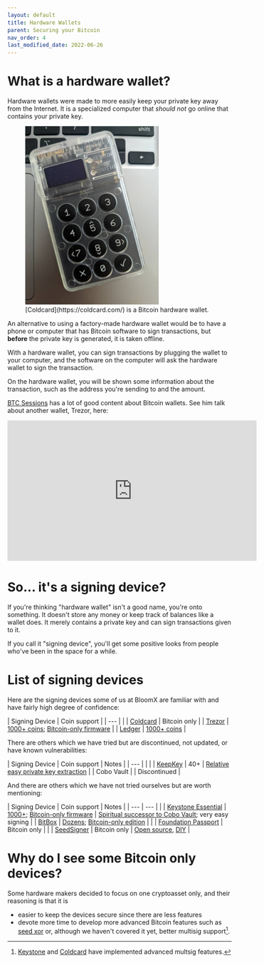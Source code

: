 ```yaml
---
layout: default
title: Hardware Wallets
parent: Securing your Bitcoin
nav_order: 4
last_modified_date: 2022-06-26
---
```


# What is a hardware wallet?

Hardware wallets were made to more easily keep your private key away from the
Internet. It is a specialized computer that _should not_ go online that contains
your private key.

<figure>
<img src="/assets/images/coldcard.jpg" alt="Coldcard" style="max-height:400px;"/>
<figcaption markdown="1">
[Coldcard](https://coldcard.com/) is a Bitcoin hardware wallet.
</figcaption>
</figure>

An alternative to using a factory-made hardware wallet would be to have a phone
or computer that has Bitcoin software to sign transactions, but **before** the
private key is generated, it is taken offline.

With a hardware wallet, you can sign transactions by plugging the wallet to
your computer, and the software on the computer will ask the hardware wallet
to sign the transaction.

On the hardware wallet, you will be shown some information about the
transaction, such as the address you're sending to and the amount.

[BTC Sessions](https://twitter.com/btcsessions) has a lot of good content
about Bitcoin wallets. See him talk about another wallet, Trezor, here:

<div class="iframe-container">
<iframe width="560" height="315" src="https://www.youtube.com/embed/TtlgE2Fx3m8?start=329" title="YouTube video player" frameborder="0" allow="accelerometer; autoplay; clipboard-write; encrypted-media; gyroscope; picture-in-picture" allowfullscreen></iframe>
</div>

# So... it's a signing device?

If you're thinking "hardware wallet" isn't a good name, you're onto something.
It doesn't store any money or keep track of balances like a wallet does. It
merely contains a private key and can sign transactions given to it.

If you call it "signing device", you'll get some positive looks from people
who've been in the space for a while.

# List of signing devices

Here are the signing devices some of us at BloomX are familiar with and have fairly high degree of confidence:

| Signing Device                    | Coin support                                                                                       |
| ---                               |                                                                                                    |
| [Coldcard](https://coldcard.com/) | Bitcoin only                                                                                       |
| [Trezor](https://trezor.io)       | [1000+ coins](https://trezor.io/coins/); [Bitcoin-only firmware](https://shop.trezor.io/btc-only/) |
| [Ledger](https://www.ledger.com/) | [1000+ coins](https://www.ledger.com/supported-crypto-assets)                                      |

There are others which we have tried but are discontinued, not updated, or have known vulnerabilities:

| Signing Device                            | Coin support | Notes                                                                                                                   |
| ---                                       |              |                                                                                                                         |
| [KeepKey](https://shapeshift.com/keepkey) | 40+          | [Relative easy private key extraction](https://blog.kraken.com/post/3245/flaw-found-in-keepkey-crypto-hardware-wallet/) |
| Cobo Vault                                |              | Discontinued                                                                                                            |

And there are others which we have not tried ourselves but are worth mentioning:

| Signing Device                                                           | Coin support                                                                                                                                                    | Notes                                                                                                                                      |
| ---                                                                      | ---                                                                                                                                                             |                                                                                                                                            |
| [Keystone Essential](https://shop.keyst.one/products/keystone-essential) | [1000+](https://support.keyst.one/about-keystone); [Bitcoin-only firmware](https://support.keyst.one/changelog/keystone-firmware-btc-only)                      | [Spiritual successor to Cobo Vault](https://blog.keyst.one/leaving-cobo-to-continue-the-cobo-vault-legacy-29bb2f8f026e); very easy signing |
| [BitBox](https://shiftcrypto.shop/en)                                    | [Dozens](https://shiftcrypto.shop/en/products/bitbox02-multi-edition-2/); [Bitcoin-only edition](https://shiftcrypto.shop/en/products/bitbox02-bitcoin-only-4/) |                                                                                                                                            |
| [Foundation Passport](https://foundationdevices.com/)                    | Bitcoin only                                                                                                                                                    |                                                                                                                                            |
| [SeedSigner](https://seedsigner.com/)                                    | Bitcoin only                                                                                                                                                    | [Open source](https://github.com/SeedSigner/seedsigner), [DIY](https://github.com/SeedSigner/seedsigner#shopping-list)                     |

# Why do I see some Bitcoin only devices?

Some hardware makers decided to focus on one cryptoasset only, and their reasoning is that it is
- easier to keep the devices secure since there are less features
- devote more time to develop more advanced Bitcoin features such as [seed xor](https://seedxor.com) or, although we haven't covered it yet, better multisig support[^1].

[^1]: [Keystone](https://support.keyst.one/advanced-features/multi-signature) and [Coldcard](https://coldcard.com/docs/multisig) have implemented advanced multsig features.
